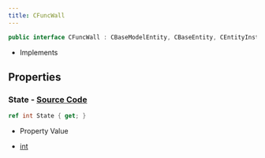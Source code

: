 ```yaml
---
title: CFuncWall
---
```


```csharp
public interface CFuncWall : CBaseModelEntity, CBaseEntity, CEntityInstance, ISchemaClass<CEntityInstance>, ISchemaClass<CBaseEntity>, ISchemaClass<CBaseModelEntity>, ISchemaClass<CFuncWall>, ISchemaField, ISchemaClass, INativeHandle
```

- Implements

## Properties

### **State** - [Source Code](https://github.com/swiftly-solution/swiftlys2/blob/main/managed/src/SwiftlyS2.Generated/Schemas/Interfaces/CFuncWall.cs#L16)

```csharp
ref int State { get; }
```

- Property Value

- [int](https://learn.microsoft.com/dotnet/api/system.int32)

